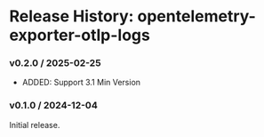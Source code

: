 # Release History: opentelemetry-exporter-otlp-logs

### v0.2.0 / 2025-02-25

- ADDED: Support 3.1 Min Version

### v0.1.0 / 2024-12-04

Initial release.
